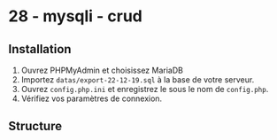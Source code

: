 # 28 - mysqli - crud

## Installation

1) Ouvrez PHPMyAdmin et choisissez MariaDB
2) Importez `datas/export-22-12-19.sql` à la base de votre serveur.
3) Ouvrez `config.php.ini` et enregistrez le sous le nom de `config.php`.
4) Vérifiez vos paramètres de connexion.

## Structure

